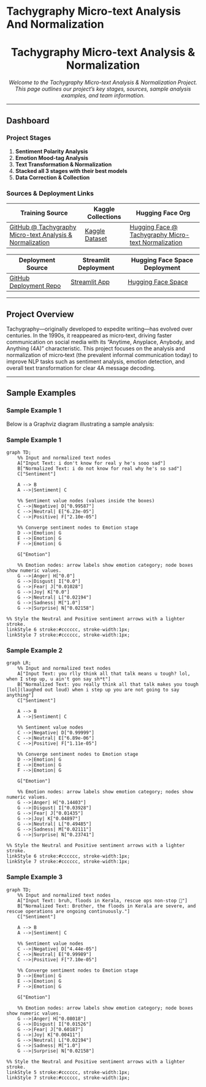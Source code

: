 # Tachygraphy Micro-text Analysis And Normalization
<!---
---
title: "Tachygraphy Micro-text Analysis & Normalization"
emoji: "⚡"
colorFrom: "pink"
colorTo: "blue"
sdk: "static"
pinned: false
---
--->

<!-- ---
title: README
emoji: 😻
colorFrom: yellow
colorTo: red
sdk: static
pinned: false
---
 -->
 
<div align="center">
  
<!-- ![Project Logo](https://via.placeholder.com/150) -->

# Tachygraphy Micro-text Analysis & Normalization

*Welcome to the Tachygraphy Micro-text Analysis & Normalization Project. This page outlines our project’s key stages, sources, sample analysis examples, and team information.*

</div>

---

## Dashboard

### Project Stages

1. **Sentiment Polarity Analysis**
2. **Emotion Mood-tag Analysis**
3. **Text Transformation & Normalization**
4. **Stacked all 3 stages with their best models**
5. **Data Correction & Collection**

### Sources & Deployment Links

| **Training Source** | **Kaggle Collections** | **Hugging Face Org** |
| ------------------- | ---------------------- | -------------------- |
| [GitHub @ Tachygraphy Micro-text Analysis & Normalization](https://github.com/ArchismanKarmakar/Tachygraphy-Microtext-Analysis-And-Normalization) | [Kaggle Dataset](https://www.kaggle.com/datasets/archismancoder/dataset-tachygraphy/data?select=Tachygraphy_MicroText-AIO-V3.xlsx) | [Hugging Face @ Tachygraphy Micro-text Normalization](https://huggingface.co/Tachygraphy-Microtext-Normalization-IEMK25) |

| **Deployment Source** | **Streamlit Deployment** | **Hugging Face Space Deployment** |
| --------------------- | ------------------------ | --------------------------------- |
| [GitHub Deployment Repo](https://github.com/ArchismanKarmakar/Tachygraphy-Microtext-Analysis-And-Normalization-Deployment-Source-HuggingFace_Streamlit_JPX14032025) | [Streamlit App](https://tachygraphy-microtext.streamlit.app/) | [Hugging Face Space](https://huggingface.co/spaces/Tachygraphy-Microtext-Normalization-IEMK25/Tachygraphy-Microtext-Analysis-and-Normalization-ArchismanCoder) |

---

## Project Overview

Tachygraphy—originally developed to expedite writing—has evolved over centuries. In the 1990s, it reappeared as micro‑text, driving faster communication on social media with its “Anytime, Anyplace, Anybody, and Anything (4A)” characteristic. This project focuses on the analysis and normalization of micro‑text (the prevalent informal communication today) to improve NLP tasks such as sentiment analysis, emotion detection, and overall text transformation for clear 4A message decoding.

---

## Sample Examples

### Sample Example 1

Below is a Graphviz diagram illustrating a sample analysis:


### Sample Example 1
```mermaid
graph TD;
    %% Input and normalized text nodes
    A["Input Text: i don't know for real y he's sooo sad"]
    B["Normalized Text: i do not know for real why he's so sad"]
    C["Sentiment"]

    A --> B
    A -->|Sentiment| C

    %% Sentiment value nodes (values inside the boxes)
    C -->|Negative| D["0.99587"]
    C -->|Neutral| E["6.23e-05"]
    C -->|Positive| F["2.10e-05"]

    %% Converge sentiment nodes to Emotion stage
    D -->|Emotion| G
    E -->|Emotion| G
    F -->|Emotion| G

    G["Emotion"]

    %% Emotion nodes: arrow labels show emotion category; node boxes show numeric values.
    G -->|Anger| H["0.0"]
    G -->|Disgust| I["0.0"]
    G -->|Fear| J["0.01028"]
    G -->|Joy| K["0.0"]
    G -->|Neutral| L["0.02194"]
    G -->|Sadness| M["1.0"]
    G -->|Surprise| N["0.02158"]

%% Style the Neutral and Positive sentiment arrows with a lighter stroke.
linkStyle 6 stroke:#cccccc, stroke-width:1px;
linkStyle 7 stroke:#cccccc, stroke-width:1px;

```

### Sample Example 2
```mermaid
graph LR;
    %% Input and normalized text nodes
    A["Input Text: you rlly think all that talk means u tough? lol, when I step up, u ain't gon say sh*t"]
    B["Normalized Text: you really think all that talk makes you tough [lol](laughed out loud) when i step up you are not going to say anything"]
    C["Sentiment"]

    A --> B
    A -->|Sentiment| C

    %% Sentiment value nodes
    C -->|Negative| D["0.99999"]
    C -->|Neutral| E["6.89e-06"]
    C -->|Positive| F["1.11e-05"]

    %% Converge sentiment nodes to Emotion stage
    D -->|Emotion| G
    E -->|Emotion| G
    F -->|Emotion| G

    G["Emotion"]

    %% Emotion nodes: arrow labels show emotion category; nodes show numeric values.
    G -->|Anger| H["0.14403"]
    G -->|Disgust| I["0.03928"]
    G -->|Fear| J["0.01435"]
    G -->|Joy| K["0.04897"]
    G -->|Neutral| L["0.49485"]
    G -->|Sadness| M["0.02111"]
    G -->|Surprise| N["0.23741"]

%% Style the Neutral and Positive sentiment arrows with a lighter stroke.
linkStyle 6 stroke:#cccccc, stroke-width:1px;
linkStyle 7 stroke:#cccccc, stroke-width:1px;
```

### Sample Example 3
```mermaid
graph TD;
    %% Input and normalized text nodes
    A["Input Text: bruh, floods in Kerala, rescue ops non‑stop 🚁"]
    B["Normalized Text: Brother, the floods in Kerala are severe, and rescue operations are ongoing continuously."]
    C["Sentiment"]

    A --> B
    A -->|Sentiment| C

    %% Sentiment value nodes
    C -->|Negative| D["4.44e-05"]
    C -->|Neutral| E["0.99989"]
    C -->|Positive| F["7.10e-05"]

    %% Converge sentiment nodes to Emotion stage
    D -->|Emotion| G
    E -->|Emotion| G
    F -->|Emotion| G

    G["Emotion"]

    %% Emotion nodes: arrow labels show emotion category; node boxes show numeric values.
    G -->|Anger| H["0.08018"]
    G -->|Disgust| I["0.01526"]
    G -->|Fear| J["0.60187"]
    G -->|Joy| K["0.00411"]
    G -->|Neutral| L["0.02194"]
    G -->|Sadness| M["1.0"]
    G -->|Surprise| N["0.02158"]

%% Style the Neutral and Positive sentiment arrows with a lighter stroke.
linkStyle 5 stroke:#cccccc, stroke-width:1px;
linkStyle 7 stroke:#cccccc, stroke-width:1px;

```

